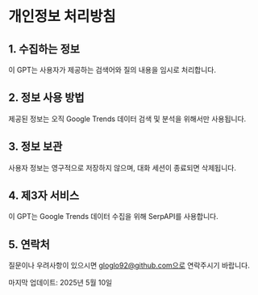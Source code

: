 # 개인정보 처리방침

## 1. 수집하는 정보
이 GPT는 사용자가 제공하는 검색어와 질의 내용을 임시로 처리합니다.

## 2. 정보 사용 방법
제공된 정보는 오직 Google Trends 데이터 검색 및 분석을 위해서만 사용됩니다.

## 3. 정보 보관
사용자 정보는 영구적으로 저장하지 않으며, 대화 세션이 종료되면 삭제됩니다.

## 4. 제3자 서비스
이 GPT는 Google Trends 데이터 수집을 위해 SerpAPI를 사용합니다.

## 5. 연락처
질문이나 우려사항이 있으시면 gloglo92@github.com으로 연락주시기 바랍니다.

마지막 업데이트: 2025년 5월 10일

